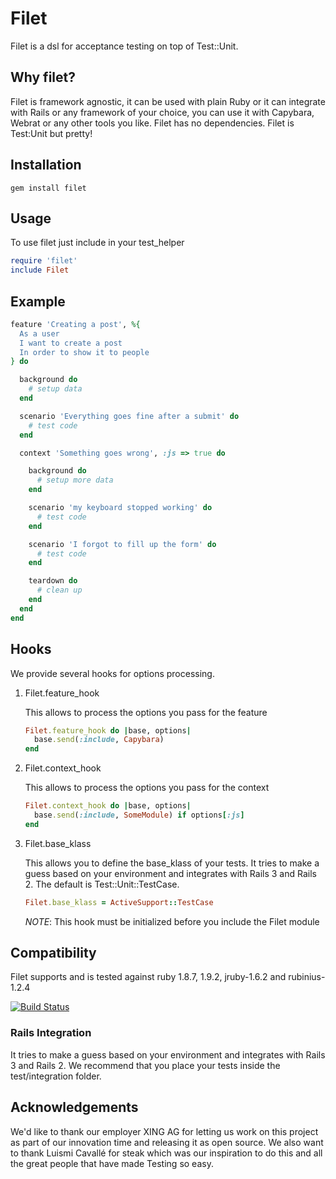 # Filet

Filet is a dsl for acceptance testing on top of Test::Unit.

## Why filet?

Filet is framework agnostic, it can be used with plain Ruby or it can integrate with Rails or any framework of your choice, you can use it with Capybara, Webrat or any other tools you like.
Filet has no dependencies.
Filet is Test:Unit but pretty!

## Installation

    gem install filet

## Usage

To use filet just include in your test_helper

```ruby
require 'filet'
include Filet
```

## Example

```ruby
feature 'Creating a post', %{
  As a user
  I want to create a post
  In order to show it to people
} do

  background do
    # setup data
  end

  scenario 'Everything goes fine after a submit' do
    # test code
  end

  context 'Something goes wrong', :js => true do

    background do
      # setup more data
    end

    scenario 'my keyboard stopped working' do
      # test code
    end

    scenario 'I forgot to fill up the form' do
      # test code
    end

    teardown do
      # clean up
    end
  end
end
```

## Hooks

We provide several hooks for options processing.

1.  Filet.feature_hook

    This allows to process the options you pass for the feature

    ```ruby
    Filet.feature_hook do |base, options|
      base.send(:include, Capybara)
    end
    ```

2.  Filet.context_hook

    This allows to process the options you pass for the context

    ```ruby
    Filet.context_hook do |base, options|
      base.send(:include, SomeModule) if options[:js]
    end
    ```

3.  Filet.base_klass

    This allows you to define the base_klass of your tests. It tries to make a guess based on your environment and integrates with Rails 3 and Rails 2. The default is Test::Unit::TestCase.

    ```ruby
    Filet.base_klass = ActiveSupport::TestCase
    ```

    *NOTE*: This hook must be initialized before you include the Filet module

## Compatibility

Filet supports and is tested against ruby 1.8.7, 1.9.2, jruby-1.6.2 and rubinius-1.2.4

[![Build Status](http://travis-ci.org/xing/filet.png)](http://travis-ci.org/xing/filet)

### Rails Integration

It tries to make a guess based on your environment and integrates with Rails 3 and Rails 2. We recommend that you place your tests inside the test/integration folder.

## Acknowledgements

We'd like to thank our employer XING AG for letting us work on this project as part of our innovation time and releasing it as open source.
We also want to thank Luismi Cavallé for steak which was our inspiration to do this and all the great people that have made Testing so easy.
